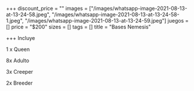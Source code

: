 +++
discount_price = ""
images = ["/images/whatsapp-image-2021-08-13-at-13-24-58.jpeg", "/images/whatsapp-image-2021-08-13-at-13-24-58-1.jpeg", "/images/whatsapp-image-2021-08-13-at-13-24-59.jpeg"]
juegos = []
price = "$200"
sizes = []
tags = []
title = "Bases Nemesis"

+++
Incluye

1 x Queen

8x Adulto

3x Creeper

2x Breeder